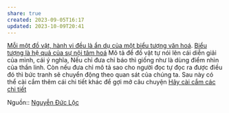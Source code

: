 ```yaml
---
share: true
created: 2023-09-05T16:17
updated: 2023-10-09T20:41
---
```

[Mỗi một đồ vật, hành vi đều là ẩn dụ của một biểu tượng văn hoá](./M%E1%BB%97i%20m%E1%BB%99t%20%C4%91%E1%BB%93%20v%E1%BA%ADt,%20h%C3%A0nh%20vi%20%C4%91%E1%BB%81u%20l%C3%A0%20%E1%BA%A9n%20d%E1%BB%A5%20c%E1%BB%A7a%20m%E1%BB%99t%20bi%E1%BB%83u%20t%C6%B0%E1%BB%A3ng%20v%C4%83n%20ho%C3%A1.md). [Biểu tượng là hệ quả của sự nội tâm hoá](./Bi%E1%BB%83u%20t%C6%B0%E1%BB%A3ng%20l%C3%A0%20h%E1%BB%87%20qu%E1%BA%A3%20c%E1%BB%A7a%20s%E1%BB%B1%20n%E1%BB%99i%20t%C3%A2m%20ho%C3%A1.md)
Mô tả để đồ vật tự nói lên cái diễn giải của mình, cái ý nghĩa, Nếu chỉ đưa chỉ báo thì giống như là dùng điểm nhìn của thần linh. Còn nếu đưa chỉ mô tả sao cho người đọc tự đọc ra được điều đó thì bức tranh sẽ chuyển động theo quan sát của chúng ta. Sau này có thể cài cắm thêm cái chi tiết khác để gợi mở câu chuyện
[Hãy cài cắm các chi tiết](../../%C4%90i%E1%BB%81n%20d%C3%A3/H%C3%A3y%20c%C3%A0i%20c%E1%BA%AFm%20c%C3%A1c%20chi%20ti%E1%BA%BFt.md)

Nguồn:: [Nguyễn Đức Lộc](../../../%CE%9E%20Ngu%E1%BB%93n/Nguy%E1%BB%85n%20%C4%90%E1%BB%A9c%20L%E1%BB%99c.md)
